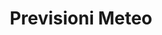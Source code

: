 ---
schema: opendataschema
title: Previsioni Meteo
organization: OpenToscana
notes: Previsioni metereologiche di Prato rilasciate da OpenToscana, fonte Lamma. Aggiornati quotidianamente.
resources:
  - name: Previsioni Meteo
    url: 'https://raw.githubusercontent.com/iltempe/opendataprato/master/previsioni-meteo.xml'
    format: xml
category:
  - Ambiente
  - Meteo
maintainer: iltempe
maintainer_email: mtempestini@gmail.com
license: 'https://creativecommons.org/licenses/by/4.0/'
pubdate: 09/04/2016
---
